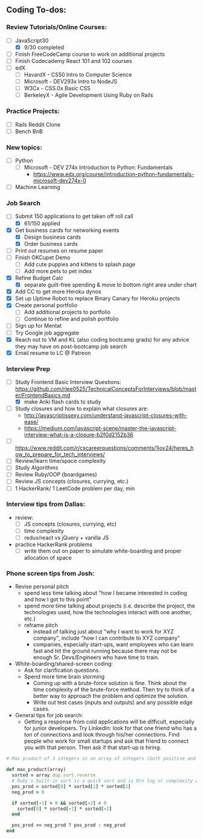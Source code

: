 ## Coding To-dos:

### Review Tutorials/Online Courses:
- [ ] JavaScript30
  - [x] 9/30 completed
- [ ] Finish FreeCodeCamp course to work on additional projects
- [ ] Finish Codecademy React 101 and 102 courses
- [ ] edX
  - [ ] HavardX - CS50 Intro to Computer Science
  - [ ] Microsoft - DEV293x Intro to NodeJS
  - [ ] W3Cx - CSS.0x Basic CSS
  - [ ] BerkeleyX - Agile Development Using Ruby on Rails

### Practice Projects:
- [ ] Rails Reddit Clone
- [ ] Bench BnB

### New topics:
- [ ] Python
  - [ ] Microsoft - DEV 274x Introduction to Python: Fundamentals
    - https://www.edx.org/course/introduction-python-fundamentals-microsoft-dev274x-0
- [ ] Machine Learning

### Job Search
<!-- - [ ] Use Flaticon to customize Linkedin & Github icons on resume -->

- [ ] Submit 150 applications to get taken off roll call
  - [x] 61/150 applied
- [x] Get business cards for networking events
  - [x] Design business cards
  - [x] Order business cards
- [ ] Print out resumes on resume paper
- [ ] Finish OKCupet Demo
  - [ ] Add cute puppies and kittens to splash page
  - [ ] Add more pets to pet index
- [x] Refine Budget Calc
  - [x] separate guilt-free spending & move to bottom right area under chart
- [x] Add CC to get more Heroku dynos
- [x] Set up Uptime Robot to replace Binary Canary for Heroku projects
- [x] Create personal portfolio
  - [ ] Add additional projects to portfolio
  - [ ] Continue to refine and polish portfolio
- [ ] Sign up for Mentat
- [ ] Try Google job aggregate
- [x] Reach out to VM and KL (also coding bootcamp grads) for any advice they may have on post-bootcamp job search
- [x] Email resume to LC @ Patreon

### Interview Prep
- [ ] Study Frontend Basic Interview Questions: https://github.com/rlee0525/TechnicalConceptsForInterviews/blob/master/FrontendBasics.md
  - [x] make Anki flash cards to study
- [ ] Study closures and how to explain what closures are:
  - http://javascriptissexy.com/understand-javascript-closures-with-ease/
  - https://medium.com/javascript-scene/master-the-javascript-interview-what-is-a-closure-b2f0d2152b36
- [ ] https://www.reddit.com/r/cscareerquestions/comments/1jov24/heres_how_to_prepare_for_tech_interviews/
- [ ] Review/learn time/space complexity
- [ ] Study Algorithms
- [ ] Review Ruby/OOP (boardgames)
- [ ] Review JS concepts (closures, currying, etc.)
- [ ] 1 HackerRank/ 1 LeetCode problem per day, min

### Interview tips from Dallas:
- review:
  - [ ] JS concepts (closures, currying, etc)
  - [ ] time complexity
  - [ ] redux/react vs jQuery + vanilla JS
- practice HackerRank problems
  - [ ] write them out on paper to simulate white-boarding and proper allocation of space

### Phone screen tips from Josh:
- Revise personal pitch
  - spend less time talking about "how I became interested in coding and how I got to this point"
  - spend more time talking about projects (i.e. describe the project, the technologies used, how the technologies interact with one another, etc.)
  - reframe pitch
    - instead of talking just about "why I want to work for XYZ company", include "how I can contribute to XYZ company"
    - companies, especially start-ups, want employees who can learn fast and hit the ground running because there may not be enough Sr. Devs/Engineers who have time to train.
- White-boarding/shared-screen coding:
  - Ask for clarification questions.
  - Spend more time brain storming
    - Coming up with a brute-force solution is fine. Think about the time complexity of the brute-force method. Then try to think of a better way to approach the problem and optimize the solution.
    - Write out test cases (inputs and outputs) and any possible edge cases.
- General tips for job search:
  - Getting a response from cold applications will be difficult, especially for junior developers. Try LinkedIn: look for that one friend who has a ton of connections and look through his/her connections. Find people who work for small startups and ask that friend to connect you with that person. Then ask if that start-up is hiring.

```Ruby
# Max product of 3 integers in an array of integers (both positive and negative)

def max_product(array)
  sorted = array.dup.sort.reverse
  # Ruby's built-in sort is a quick sort and is O(n log n) complexity on average
  pos_prod = sorted[0] * sorted[1] * sorted[2]
  neg_prod = 0

  if sorted[-1] < 0 && sorted[-2] < 0
    sorted[0] * sorted[-1] * sorted[-2]
  end

  pos_prod >= neg_prod ? pos_prod : neg_prod
end
```
